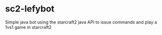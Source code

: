 # sc2-lefybot
Simple java bot using the starcraft2 java API to issue commands and play a 1vs1 game in starcraft2
